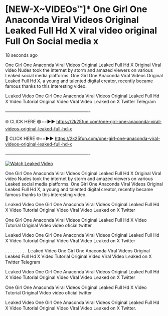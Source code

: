 # [NEW-X~VIDEOs™]* One Girl One Anaconda Viral Videos Original Leaked Full Hd X viral video original Full On Social media x

18 seconds ago

One Girl One Anaconda Viral Videos Original Leaked Full Hd X Original Viral video Nudes took the internet by storm and amazed viewers on various Leaked social media platforms. One Girl One Anaconda Viral Videos Original Leaked Full Hd X, a young and talented digital creator, recently became famous thanks to this interesting video.

L𝚎aked Video One Girl One Anaconda Viral Videos Original Leaked Full Hd X Video Tutorial Original Video Viral Video L𝚎aked on X Twitter Telegram

———————————————————-

🌐 CLICK HERE 🟢==►► https://2k25fun.com/one-girl-one-anaconda-viral-videos-original-leaked-full-hd-x

🔴 CLICK HERE 🌐==►► https://2k25fun.com/one-girl-one-anaconda-viral-videos-original-leaked-full-hd-x

———————————————————-

[![Watch Leaked Video](https://miro.medium.com/v2/resize:fit:828/format:webp/1*cilzJN44JGOrTw9NJCrNHA.gif "Watch Leaked Video")](https://2k25fun.com/one-girl-one-anaconda-viral-videos-original-leaked-full-hd-x)

One Girl One Anaconda Viral Videos Original Leaked Full Hd X Original Viral video Nudes took the internet by storm and amazed viewers on various Leaked social media platforms. One Girl One Anaconda Viral Videos Original Leaked Full Hd X, a young and talented digital creator, recently became famous thanks to this interesting video.

L𝚎aked Video One Girl One Anaconda Viral Videos Original Leaked Full Hd X Video Tutorial Original Video Viral Video L𝚎aked on X Twitter

One Girl One Anaconda Viral Videos Original Leaked Full Hd X Video Tutorial Original Video video oficial twitter

L𝚎aked Video One Girl One Anaconda Viral Videos Original Leaked Full Hd X Video Tutorial Original Video Viral Video L𝚎aked on X Twitter

. . . . . . . . . L𝚎aked Video One Girl One Anaconda Viral Videos Original Leaked Full Hd X Video Tutorial Original Video Viral Video L𝚎aked on X Twitter Telegram

L𝚎aked Video One Girl One Anaconda Viral Videos Original Leaked Full Hd X Video Tutorial Original Video Viral Video L𝚎aked on X Twitter

One Girl One Anaconda Viral Videos Original Leaked Full Hd X Video Tutorial Original Video video oficial twitter

L𝚎aked Video One Girl One Anaconda Viral Videos Original Leaked Full Hd X Video Tutorial Original Video Viral Video L𝚎aked on X Twitter.